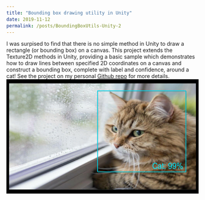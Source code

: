 ```yaml
---
title: "Bounding box drawing utility in Unity"
date: 2019-11-12
permalink: /posts/BoundingBoxUtils-Unity-2
---
```


I was surpised to find that there is no simple method in Unity to draw a rectangle (or bounding box) on a canvas. This project extends the Texture2D methods in Unity, providing a basic sample which demonstrates how to draw lines between specified 2D coordinates on a canvas and construct a bounding box, complete with label and confidence, around a cat! See the project on my personal [Github repo](https://github.com/doughtmw/BoundingBoxUtils-Unity) for more details.
![sample](/images/catBoundingBox.jpg)